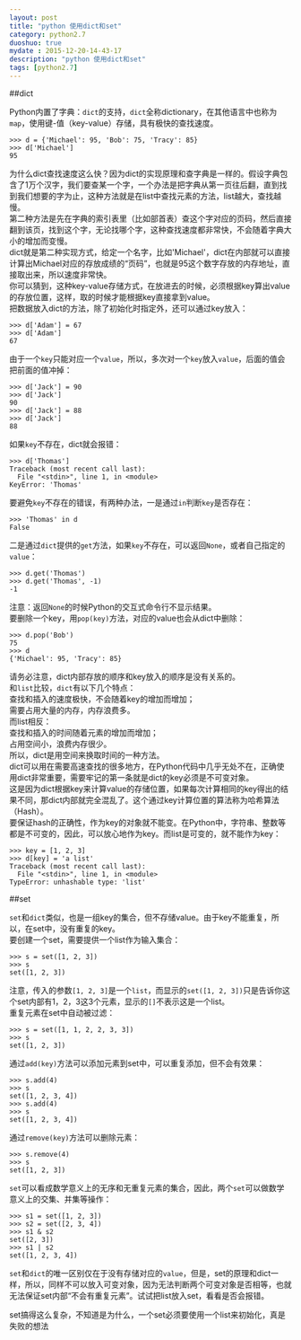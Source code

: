 ```yaml
---
layout: post
title: "python 使用dict和set"
category: python2.7
duoshuo: true
mydate : 2015-12-20-14-43-17
description: "python 使用dict和set"
tags: [python2.7]
---
```


##dict

Python内置了字典：`dict`的支持，`dict`全称dictionary，在其他语言中也称为`map`，使用键-值（key-value）存储，具有极快的查找速度。   

	>>> d = {'Michael': 95, 'Bob': 75, 'Tracy': 85}
	>>> d['Michael']
	95

为什么dict查找速度这么快？因为dict的实现原理和查字典是一样的。假设字典包含了1万个汉字，我们要查某一个字，一个办法是把字典从第一页往后翻，直到找到我们想要的字为止，这种方法就是在list中查找元素的方法，list越大，查找越慢。   
第二种方法是先在字典的索引表里（比如部首表）查这个字对应的页码，然后直接翻到该页，找到这个字，无论找哪个字，这种查找速度都非常快，不会随着字典大小的增加而变慢。   
dict就是第二种实现方式，给定一个名字，比如'Michael'，dict在内部就可以直接计算出Michael对应的存放成绩的“页码”，也就是95这个数字存放的内存地址，直接取出来，所以速度非常快。  
你可以猜到，这种key-value存储方式，在放进去的时候，必须根据key算出value的存放位置，这样，取的时候才能根据key直接拿到value。   
把数据放入dict的方法，除了初始化时指定外，还可以通过key放入：     

	>>> d['Adam'] = 67
	>>> d['Adam']
	67

由于一个`key`只能对应一个`value`，所以，多次对一个`key`放入`value`，后面的值会把前面的值冲掉：    

	>>> d['Jack'] = 90
	>>> d['Jack']
	90
	>>> d['Jack'] = 88
	>>> d['Jack']
	88

如果`key`不存在，dict就会报错：     

	>>> d['Thomas']
	Traceback (most recent call last):
	  File "<stdin>", line 1, in <module>
	KeyError: 'Thomas'

要避免`key`不存在的错误，有两种办法，一是通过`in`判断`key`是否存在：     

	>>> 'Thomas' in d
	False

二是通过`dict`提供的`get`方法，如果`key`不存在，可以返回`None`，或者自己指定的`value`：    

	>>> d.get('Thomas')
	>>> d.get('Thomas', -1)
	-1

注意：返回`None`的时候Python的交互式命令行不显示结果。    
要删除一个key，用`pop(key)`方法，对应的value也会从dict中删除：    

	>>> d.pop('Bob')
	75
	>>> d
	{'Michael': 95, 'Tracy': 85}

请务必注意，dict内部存放的顺序和key放入的顺序是没有关系的。    
和`list`比较，`dict`有以下几个特点：    
查找和插入的速度极快，不会随着key的增加而增加；   
需要占用大量的内存，内存浪费多。   
而list相反：   
查找和插入的时间随着元素的增加而增加；   
占用空间小，浪费内存很少。    
所以，dict是用空间来换取时间的一种方法。    
dict可以用在需要高速查找的很多地方，在Python代码中几乎无处不在，正确使用dict非常重要，需要牢记的第一条就是dict的key必须是不可变对象。    
这是因为dict根据key来计算value的存储位置，如果每次计算相同的key得出的结果不同，那dict内部就完全混乱了。这个通过key计算位置的算法称为哈希算法（Hash）。    
要保证hash的正确性，作为key的对象就不能变。在Python中，字符串、整数等都是不可变的，因此，可以放心地作为key。而list是可变的，就不能作为key：     

	>>> key = [1, 2, 3]
	>>> d[key] = 'a list'
	Traceback (most recent call last):
	  File "<stdin>", line 1, in <module>
	TypeError: unhashable type: 'list'

##set

`set`和`dict`类似，也是一组key的集合，但不存储value。由于key不能重复，所以，在set中，没有重复的key。   
要创建一个set，需要提供一个list作为输入集合：     

	>>> s = set([1, 2, 3])
	>>> s
	set([1, 2, 3])

注意，传入的参数`[1, 2, 3]`是一个`list`，而显示的`set([1, 2, 3])`只是告诉你这个set内部有1，2，3这3个元素，显示的`[]`不表示这是一个list。             
重复元素在set中自动被过滤：     

	>>> s = set([1, 1, 2, 2, 3, 3])
	>>> s
	set([1, 2, 3])

通过`add(key)`方法可以添加元素到set中，可以重复添加，但不会有效果：    

	>>> s.add(4)
	>>> s
	set([1, 2, 3, 4])
	>>> s.add(4)
	>>> s
	set([1, 2, 3, 4])

通过`remove(key)`方法可以删除元素：    

	>>> s.remove(4)
	>>> s
	set([1, 2, 3])

`set`可以看成数学意义上的无序和无重复元素的集合，因此，两个`set`可以做数学意义上的交集、并集等操作：    

	>>> s1 = set([1, 2, 3])
	>>> s2 = set([2, 3, 4])
	>>> s1 & s2
	set([2, 3])
	>>> s1 | s2
	set([1, 2, 3, 4])

`set`和`dict`的唯一区别仅在于没有存储对应的`value`，但是，set的原理和dict一样，所以，同样不可以放入可变对象，因为无法判断两个可变对象是否相等，也就无法保证set内部“不会有重复元素”。试试把list放入set，看看是否会报错。    

set搞得这么复杂，不知道是为什么，一个set必须要使用一个list来初始化，真是失败的想法    


